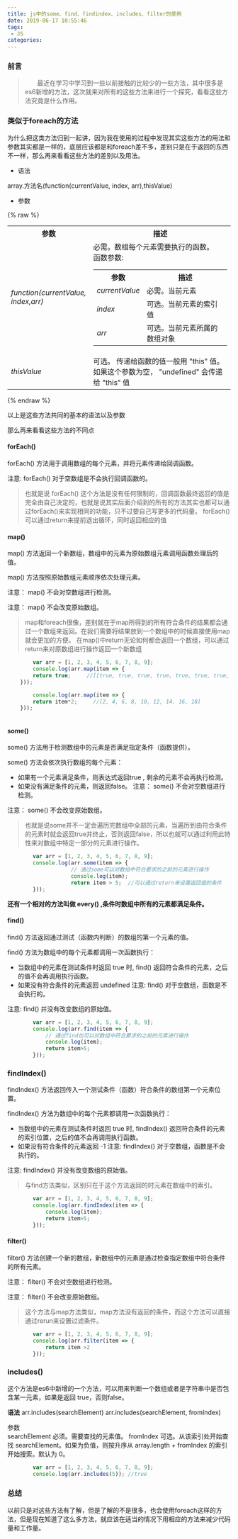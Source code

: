 ```yaml
---
title: js中的some、find、findindex、includes、filter的使用
date: 2019-06-17 10:55:46
tags:
 - JS
categories:
---
```

### 前言
> &nbsp;&nbsp;&nbsp;&nbsp;&nbsp;&nbsp;&nbsp;最近在学习中学习到一些以前接触的比较少的一些方法，其中很多是es6新增的方法，这次就来对所有的这些方法来进行一个探究，看看这些方法究竟是什么作用。
<!-- more -->

### 类似于foreach的方法
为什么把这类方法归到一起讲，因为我在使用的过程中发现其实这些方法的用法和参数其实都是一样的，底层应该都是和foreach差不多，差别只是在于返回的东西不一样，那么再来看看这些方法的差别以及用法。

* 语法

array.方法名(function(currentValue, index, arr),thisValue)

* 参数

{% raw %}
<table class="tecspec"> 
  <tbody><tr>
    <th style="width:25%">参数</th>
    <th>描述</th>
  </tr>  
  <tr>
    <td><em>function(currentValue, index,arr)</em></td>
    <td>必需。数组每个元素需要执行的函数。<br>函数参数:<table class="tecspec"> 
  <tbody><tr>
    <th style="width:25%">参数</th>
    <th>描述</th>
  </tr>  
  <tr>
    <td><em>currentValue</em></td>
    <td>必需。当前元素</td>
  </tr>
  <tr>
    <td><em>index</em></td>
    <td>可选。当前元素的索引值</td>
  </tr>
    <tr>
    <td><em>arr</em></td>
    <td>可选。当前元素所属的数组对象</td>
  </tr>
</tbody></table>

   </td>
  </tr>
    <tr>
    <td><em>thisValue</em></td>
    <td>可选。 传递给函数的值一般用 "this" 值。<br>如果这个参数为空， "undefined" 会传递给 "this" 值</td>
  </tr>
</tbody></table>
{% endraw %}

以上是这些方法共同的基本的语法以及参数

那么再来看看这些方法的不同点

#### forEach() 
forEach() 方法用于调用数组的每个元素，并将元素传递给回调函数。

注意: forEach() 对于空数组是不会执行回调函数的。

>也就是说 forEach() 这个方法是没有任何限制的，回调函数最终返回的值是完全由自己决定的，也就是说其实后面介绍到的所有的方法其实也都可以通过forEach()来实现相同的功能，只不过要自己写更多的代码量。
forEach()可以通过return来提前退出循环，同时返回相应的值


#### map()
map() 方法返回一个新数组，数组中的元素为原始数组元素调用函数处理后的值。

map() 方法按照原始数组元素顺序依次处理元素。

注意： map() 不会对空数组进行检测。

注意： map() 不会改变原始数组。

>map和foreach很像，差别就在于map所得到的所有符合条件的结果都会通过一个数组来返回。在我们需要将结果放到一个数组中的时候直接使用map就会更加的方便。
在map()中return无论如何都会返回一个数组，可以通过return来对原数组进行操作返回一个新数组
```js
        var arr = [1, 2, 3, 4, 5, 6, 7, 8, 9];
        console.log(arr.map(item => {
        return true;     //[[true, true, true, true, true, true, true, true, true]]
    }));

        console.log(arr.map(item => {
        return item*2;     //[2, 4, 6, 8, 10, 12, 14, 16, 18]
    }));
    
```

#### some()
some() 方法用于检测数组中的元素是否满足指定条件（函数提供）。

some() 方法会依次执行数组的每个元素：

* 如果有一个元素满足条件，则表达式返回true , 剩余的元素不会再执行检测。
* 如果没有满足条件的元素，则返回false。
注意： some() 不会对空数组进行检测。

注意： some() 不会改变原始数组。

>也就是说some并不一定会遍历完数组中全部的元素，当遍历到由符合条件的元素时就会返回true并终止，否则返回false，所以也就可以通过利用此特性来对数组中特定一部分的元素进行操作。

```js
        var arr = [1, 2, 3, 4, 5, 6, 7, 8, 9];
        console.log(arr.some(item => {
                    // 通过some可以对数组中符合要求的之前的元素进行操作
                    console.log(item);
                    return item > 5;  //可以通过return来设置返回值的条件
        }));
```

**还有一个相对的方法叫做  every() ,条件时数组中所有的元素都满足条件。**

#### find()
find() 方法返回通过测试（函数内判断）的数组的第一个元素的值。

find() 方法为数组中的每个元素都调用一次函数执行：

* 当数组中的元素在测试条件时返回 true 时, find() 返回符合条件的元素，之后的值不会再调用执行函数。
* 如果没有符合条件的元素返回 undefined
注意: find() 对于空数组，函数是不会执行的。

注意: find() 并没有改变数组的原始值。

```js
        var arr = [1, 2, 3, 4, 5, 6, 7, 8, 9];
        console.log(arr.find(item => {
            // 通过find也可以对数组中符合要求的之前的元素进行操作
            console.log(item);
            return item>5;
        }));
```

### findIndex()
findIndex() 方法返回传入一个测试条件（函数）符合条件的数组第一个元素位置。

findIndex() 方法为数组中的每个元素都调用一次函数执行：

* 当数组中的元素在测试条件时返回 true 时, findIndex() 返回符合条件的元素的索引位置，之后的值不会再调用执行函数。
* 如果没有符合条件的元素返回 -1
注意: findIndex() 对于空数组，函数是不会执行的。

注意: findIndex() 并没有改变数组的原始值。

>与find方法类似，区别只在于这个方法返回的时元素在数组中的索引。

```js
        var arr = [1, 2, 3, 4, 5, 6, 7, 8, 9];
        console.log(arr.findIndex(item => {
            console.log(item);
            return item>5;          
        }));
```

#### filter()
filter() 方法创建一个新的数组，新数组中的元素是通过检查指定数组中符合条件的所有元素。

注意： filter() 不会对空数组进行检测。

注意： filter() 不会改变原始数组。

>这个方法与map方法类似，map方法没有返回的条件，而这个方法可以直接通过rerun来设置过滤条件。
```js
        var arr = [1, 2, 3, 4, 5, 6, 7, 8, 9];
        console.log(arr.filter(item => {
            return item >2
        }));
```

### includes()
这个方法是es6中新增的一个方法，可以用来判断一个数组或者是字符串中是否包含某一元素，如果是返回 true，否则false。

**语法**
arr.includes(searchElement)
arr.includes(searchElement, fromIndex)


参数	        
searchElement	必须。需要查找的元素值。
fromIndex	    可选。从该索引处开始查找 searchElement。如果为负值，则按升序从 array.length + fromIndex 的索引开始搜索。默认为 0。

```js
        var arr = [1, 2, 3, 4, 5, 6, 7, 8, 9];
        console.log(arr.includes(5)); //true
```

### 总结
以前只是对这些方法有了解，但是了解的不是很多，也会使用foreach这样的方法，但是现在知道了这么多方法，就应该在适当的情况下用相应的方法来减少代码量和工作量。
